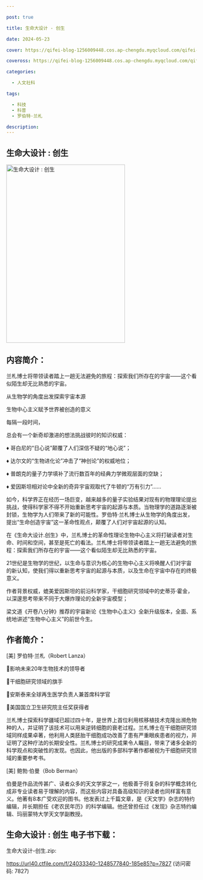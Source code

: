 ```yaml
---

post: true

title: 生命大设计 - 创生

date: 2024-05-23

cover: https://qifei-blog-1256009448.cos.ap-chengdu.myqcloud.com/qifei-blog/663dd5a70ea9cb14038c1cb0.jpg

coveross: https://qifei-blog-1256009448.cos.ap-chengdu.myqcloud.com/qifei-blog/663dd5a70ea9cb14038c1cb0.jpg

categories:

  - 人文社科

tags:

  - 科技
  - 科普
  - 罗伯特·兰札

description:
---
```

## 生命大设计 : 创生
<img alt="生命大设计 : 创生 " class="aligncenter loading" data-was-processed="true" decoding="async" fetchpriority="high" height="471" src="https://qifei-blog-1256009448.cos.ap-chengdu.myqcloud.com/qifei-blog/663dd5a70ea9cb14038c1cb0.jpg " style="cursor: zoom-in;" width="314"/>

## 内容简介：

兰札博士将带领读者踏上一趟无法避免的旅程：探索我们所存在的宇宙——这个看似陌生却无比熟悉的宇宙。

从生物学的角度出发探索宇宙本源

生物中心主义赋予世界被创造的意义

每隔一段时间，

总会有一个新奇却激进的想法挑战彼时的知识权威：

♦ 哥白尼的“日心说”颠覆了人们深信不疑的“地心说”；

♦ 达尔文的“生物进化论”冲击了“神创论”的权威地位；

♦ 普朗克的量子力学填补了流行数百年的经典力学微观层面的空缺；

♦ 爱因斯坦相对论中全新的奇异宇宙观取代了牛顿的“万有引力”……

如今，科学界正在经历一场巨变，越来越多的量子实验结果对现有的物理理论提出挑战，使得科学家不得不开始重新思考宇宙的起源与本质。当物理学的道路逐渐被封锁，生物学为人们带来了新的可能性。罗伯特·兰札博士从生物学的角度出发，提出“生命创造宇宙”这一革命性观点，颠覆了人们对宇宙起源的认知。

在《生命大设计.创生》中，兰札博士的革命性理论生物中心主义将打破读者对生命、时间和空间，甚至是死亡的看法。兰札博士将带领读者踏上一趟无法避免的旅程：探索我们所存在的宇宙——这个看似陌生却无比熟悉的宇宙。

21世纪是生物学的世纪，以生命与意识为核心的生物中心主义将唤醒人们对宇宙的新认知，使我们得以重新思考宇宙的起源与本质，以及生命在宇宙中存在的终极意义。

作者背景权威，媲美爱因斯坦的前沿科学家，干细胞研究领域中的史蒂芬·霍金，以深邃思考带来不同于大爆炸理论的全新宇宙模型；

梁文道《开卷八分钟》推荐的宇宙新论《生物中心主义》全新升级版本，全面、系统地讲述“生物中心主义”的前世今生。

## 作者简介：

[美] 罗伯特·兰札（Robert Lanza）

影响未来20年生物技术的领导者

干细胞研究领域的旗手

安斯泰来全球再生医学负责人兼首席科学官

美国国立卫生研究院主任奖获得者

兰札博士探索科学疆域已超过四十年，是世界上首位利用核移植技术克隆出濒危物种的人，并证明了该技术可以用来逆转细胞的衰老过程。兰札博士在干细胞研究领域同样成果卓著，他利用人类胚胎干细胞成功改善了患有严重眼疾患者的视力，并证明了这种疗法的长期安全性。兰札博士的研究成果令人瞩目，带来了诸多全新的科学观点和突破性的发现。也因此，他出版的多部科学著作都被视为干细胞研究领域的重要参考书。

[美] 鲍勃·伯曼（Bob Berman）

伯曼是作品流传甚广、读者众多的天文学家之一，他极善于将复杂的科学概念转化成非专业读者易于理解的内容，而这些内容对具备高级知识的读者也同样富有意义。他著有8本广受欢迎的图书。他发表过上千篇文章，是《天文学》杂志的特约编辑，并长期担任《老农民年历》的科学编辑。他还曾担任过《发现》杂志特约编辑、玛丽蒙特大学天文学副教授。

## 生命大设计 : 创生 电子书下载：

生命大设计-创生.zip: 

https://url40.ctfile.com/f/24033340-1248577840-185e85?p=7827 (访问密码: 7827)
